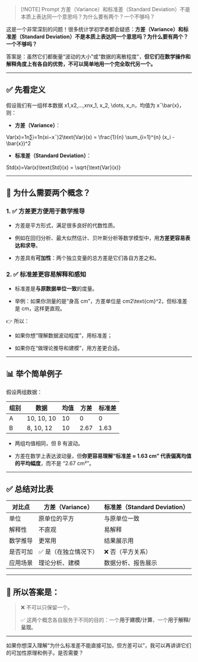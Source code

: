 
> [!NOTE] Prompt
> 方差（Variance）和标准差（Standard Deviation）不是本质上表达同一个意思吗？为什么要有两个？一个不够吗？


这是一个非常深刻的问题！很多统计学初学者都会疑惑：**方差（Variance）和标准差（Standard Deviation）不是本质上表达同一个意思吗？为什么要有两个？一个不够吗？**

答案是：虽然它们都衡量“波动的大小”或“数据的离散程度”，**但它们在数学操作和解释角度上有各自的优势，不可以简单地用一个完全取代另一个。**

---

## ✅ 先看定义

假设我们有一组样本数据 x1,x2,…,xnx_1, x_2, \dots, x_n，均值为 xˉ\bar{x}，则：

- **方差（Variance）**：
    

Var(x)=1n∑i=1n(xi−xˉ)2\text{Var}(x) = \frac{1}{n} \sum_{i=1}^{n} (x_i - \bar{x})^2

- **标准差（Standard Deviation）**：
    

Std(x)=Var(x)\text{Std}(x) = \sqrt{\text{Var}(x)}

---

## 🎯 为什么需要两个概念？

### 1. ✅ **方差更方便用于数学推导**

- 方差是平方形式，满足很多良好的代数性质。
    
- 例如在回归分析、最大似然估计、贝叶斯分析等数学模型中，用**方差更容易表达和求导**。
    
- 方差具有**可加性**：两个独立变量的总方差是它们各自方差之和。
    

### 2. ✅ **标准差更容易解释和感知**

- 标准差是**与原数据单位一致**的度量。
    
- 举例：如果你测量的是“身高 cm”，方差单位是 cm2\text{cm}^2，但标准差是 cm，这样更直观。
    

👉 所以：

- 如果你想“理解数据波动程度”，用标准差；
    
- 如果你在“做理论推导和建模”，用方差更合适。
    

---

## 📊 举个简单例子

假设两组数据：

|组别|数据|均值|方差|标准差|
|---|---|---|---|---|
|A|10, 10, 10|10|0|0|
|B|8, 10, 12|10|2.67|1.63|

- 两组均值相同，但 B 有波动。
    
- 方差在数学上表达波动量，但**你更容易理解“标准差 ≈ 1.63 cm” 代表偏离均值的平均幅度**，而不是 “2.67 cm²”。
    

---

## ✅ 总结对比表

|对比点|方差（Variance）|标准差（Standard Deviation）|
|---|---|---|
|单位|原单位的平方|与原单位一致|
|解释性|不直观|易解释|
|数学推导|更常用|结果展示用|
|是否可加|✅ 是（在独立情况下）|❌ 否（平方关系）|
|应用场景|理论分析、建模|数据分析、报告展示|

---

## 🧠 所以答案是：

> ❌ 不可以只保留一个。
> 
> ✅ 这两个概念各自服务于不同的目的：一个**用于建模/计算**，一个**用于解释/呈现**。

---

如果你想深入理解“为什么标准差不能直接可加，但方差可以”，我可以再讲讲它们的可加性原理和例子。是否需要？